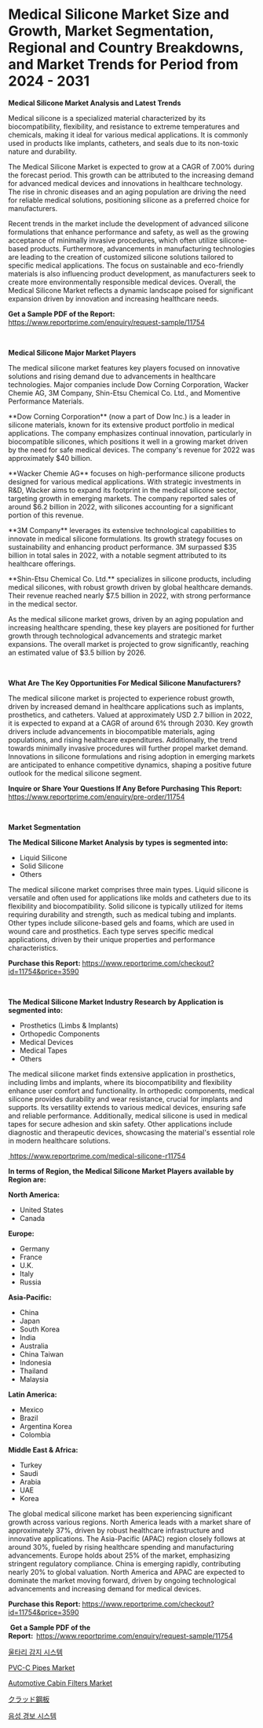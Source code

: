 <p><h1>Medical Silicone Market Size and Growth, Market Segmentation, Regional and Country Breakdowns, and Market Trends for Period from 2024 -  2031</h1></p><p><strong>Medical Silicone Market Analysis and Latest Trends</strong></p>
<p><p>Medical silicone is a specialized material characterized by its biocompatibility, flexibility, and resistance to extreme temperatures and chemicals, making it ideal for various medical applications. It is commonly used in products like implants, catheters, and seals due to its non-toxic nature and durability.</p><p>The Medical Silicone Market is expected to grow at a CAGR of 7.00% during the forecast period. This growth can be attributed to the increasing demand for advanced medical devices and innovations in healthcare technology. The rise in chronic diseases and an aging population are driving the need for reliable medical solutions, positioning silicone as a preferred choice for manufacturers.</p><p>Recent trends in the market include the development of advanced silicone formulations that enhance performance and safety, as well as the growing acceptance of minimally invasive procedures, which often utilize silicone-based products. Furthermore, advancements in manufacturing technologies are leading to the creation of customized silicone solutions tailored to specific medical applications. The focus on sustainable and eco-friendly materials is also influencing product development, as manufacturers seek to create more environmentally responsible medical devices. Overall, the Medical Silicone Market reflects a dynamic landscape poised for significant expansion driven by innovation and increasing healthcare needs.</p></p>
<p><strong>Get a Sample PDF of the Report:&nbsp;</strong> <a href="https://www.reportprime.com/enquiry/request-sample/11754">https://www.reportprime.com/enquiry/request-sample/11754</a></p>
<p>&nbsp;</p>
<p><strong>Medical Silicone Major Market Players</strong></p>
<p><p>The medical silicone market features key players focused on innovative solutions and rising demand due to advancements in healthcare technologies. Major companies include Dow Corning Corporation, Wacker Chemie AG, 3M Company, Shin-Etsu Chemical Co. Ltd., and Momentive Performance Materials. </p><p>**Dow Corning Corporation** (now a part of Dow Inc.) is a leader in silicone materials, known for its extensive product portfolio in medical applications. The company emphasizes continual innovation, particularly in biocompatible silicones, which positions it well in a growing market driven by the need for safe medical devices. The company's revenue for 2022 was approximately $40 billion.</p><p>**Wacker Chemie AG** focuses on high-performance silicone products designed for various medical applications. With strategic investments in R&D, Wacker aims to expand its footprint in the medical silicone sector, targeting growth in emerging markets. The company reported sales of around $6.2 billion in 2022, with silicones accounting for a significant portion of this revenue.</p><p>**3M Company** leverages its extensive technological capabilities to innovate in medical silicone formulations. Its growth strategy focuses on sustainability and enhancing product performance. 3M surpassed $35 billion in total sales in 2022, with a notable segment attributed to its healthcare offerings.</p><p>**Shin-Etsu Chemical Co. Ltd.** specializes in silicone products, including medical silicones, with robust growth driven by global healthcare demands. Their revenue reached nearly $7.5 billion in 2022, with strong performance in the medical sector.</p><p>As the medical silicone market grows, driven by an aging population and increasing healthcare spending, these key players are positioned for further growth through technological advancements and strategic market expansions. The overall market is projected to grow significantly, reaching an estimated value of $3.5 billion by 2026.</p></p>
<p>&nbsp;</p>
<p><strong>What Are The Key Opportunities For Medical Silicone Manufacturers?</strong></p>
<p><p>The medical silicone market is projected to experience robust growth, driven by increased demand in healthcare applications such as implants, prosthetics, and catheters. Valued at approximately USD 2.7 billion in 2022, it is expected to expand at a CAGR of around 6% through 2030. Key growth drivers include advancements in biocompatible materials, aging populations, and rising healthcare expenditures. Additionally, the trend towards minimally invasive procedures will further propel market demand. Innovations in silicone formulations and rising adoption in emerging markets are anticipated to enhance competitive dynamics, shaping a positive future outlook for the medical silicone segment.</p></p>
<p><strong>Inquire or Share Your Questions If Any Before Purchasing This Report:</strong> <a href="https://www.reportprime.com/enquiry/pre-order/11754">https://www.reportprime.com/enquiry/pre-order/11754</a></p>
<p>&nbsp;</p>
<p><strong>Market Segmentation</strong></p>
<p><strong>The Medical Silicone Market Analysis by types is segmented into:</strong></p>
<p><ul><li>Liquid Silicone</li><li>Solid Silicone</li><li>Others</li></ul></p>
<p><p>The medical silicone market comprises three main types. Liquid silicone is versatile and often used for applications like molds and catheters due to its flexibility and biocompatibility. Solid silicone is typically utilized for items requiring durability and strength, such as medical tubing and implants. Other types include silicone-based gels and foams, which are used in wound care and prosthetics. Each type serves specific medical applications, driven by their unique properties and performance characteristics.</p></p>
<p><strong>Purchase this Report:&nbsp;</strong><a href="https://www.reportprime.com/checkout?id=11754&price=3590">https://www.reportprime.com/checkout?id=11754&price=3590</a></p>
<p>&nbsp;</p>
<p><strong>The Medical Silicone Market Industry Research by Application is segmented into:</strong></p>
<p><ul><li>Prosthetics (Limbs & Implants)</li><li>Orthopedic Components</li><li>Medical Devices</li><li>Medical Tapes</li><li>Others</li></ul></p>
<p><p>The medical silicone market finds extensive application in prosthetics, including limbs and implants, where its biocompatibility and flexibility enhance user comfort and functionality. In orthopedic components, medical silicone provides durability and wear resistance, crucial for implants and supports. Its versatility extends to various medical devices, ensuring safe and reliable performance. Additionally, medical silicone is used in medical tapes for secure adhesion and skin safety. Other applications include diagnostic and therapeutic devices, showcasing the material's essential role in modern healthcare solutions.</p></p>
<p><a href="https://www.reportprime.com/medical-silicone-r11754">&nbsp;https://www.reportprime.com/medical-silicone-r11754</a></p>
<p><strong>In terms of Region, the Medical Silicone Market Players available by Region are:</strong></p>
<p>
    <p> <strong> North America: </strong>
        <ul>
            <li>United States</li>
            <li>Canada</li>
        </ul>
        </p> 
    <p> <strong> Europe: </strong>
        <ul>
            <li>Germany</li>
            <li>France</li>
            <li>U.K.</li>
            <li>Italy</li>
            <li>Russia</li>
        </ul>
        </p> 
    <p> <strong> Asia-Pacific: </strong>
        <ul>
            <li>China</li>
            <li>Japan</li>
            <li>South Korea</li>
            <li>India</li>
            <li>Australia</li>
            <li>China Taiwan</li>
            <li>Indonesia</li>
            <li>Thailand</li>
            <li>Malaysia</li>
        </ul>
        </p> 
    <p> <strong> Latin America: </strong>
        <ul>
            <li>Mexico</li>
            <li>Brazil</li>
            <li>Argentina Korea</li>
            <li>Colombia</li>
        </ul>
        </p> 
    <p> <strong> Middle East & Africa: </strong>
        <ul>
            <li>Turkey</li>
            <li>Saudi</li>
            <li>Arabia</li>
            <li>UAE</li>
            <li>Korea</li>
        </ul>
    </p>
    </p>
<p><p>The global medical silicone market has been experiencing significant growth across various regions. North America leads with a market share of approximately 37%, driven by robust healthcare infrastructure and innovative applications. The Asia-Pacific (APAC) region closely follows at around 30%, fueled by rising healthcare spending and manufacturing advancements. Europe holds about 25% of the market, emphasizing stringent regulatory compliance. China is emerging rapidly, contributing nearly 20% to global valuation. North America and APAC are expected to dominate the market moving forward, driven by ongoing technological advancements and increasing demand for medical devices.</p></p>
<p><strong>Purchase this Report: </strong><a href="https://www.reportprime.com/checkout?id=11754&price=3590">https://www.reportprime.com/checkout?id=11754&price=3590</a></p>
<p>&nbsp;<strong>Get a Sample PDF of the Report:&nbsp;&nbsp;</strong><a href="https://www.reportprime.com/enquiry/request-sample/11754">https://www.reportprime.com/enquiry/request-sample/11754</a></p>
<p><strong></strong></p>
<p><p><a href="https://medium.com/@percymckty3ytenzie89676/%ED%8E%9C%EC%8A%A4-%EA%B2%80%EC%B6%9C-%EC%8B%9C%EC%8A%A4%ED%85%9C-%EC%8B%9C%EC%9E%A5-%EA%B7%9C%EB%AA%A8-%EB%B0%8F-%EC%A0%90%EC%9C%A0%EC%9C%A8-%EB%B6%84%EC%84%9D-%EC%84%B1%EC%9E%A5-%EB%8F%99%ED%96%A5-%EB%B0%8F-%EC%98%88%EC%B8%A1-2024-2031-506c5a8880cf">울타리 감지 시스템</a></p><p><a href="https://issuu.com/reportprime-2/docs/pvc-c-pipes-market-size-2030.pptx_ddcf364db15da8">PVC-C Pipes Market</a></p><p><a href="https://github.com/santosh758595/Market-Research-Report-List-6/blob/main/automotive-cabin-filters-market.md">Automotive Cabin Filters Market</a></p><p><a href="https://medium.com/@jasenlueilwitz/%E5%B8%82%E5%A0%B4%E4%BA%88%E6%B8%AC%E3%81%AE%E5%A4%89%E5%8C%96-%E3%82%B0%E3%83%AD%E3%83%BC%E3%83%90%E3%83%AB%E3%81%AA%E8%A2%AB%E8%A6%86%E9%8B%BC%E6%9D%BF%E5%B8%82%E5%A0%B4%E3%81%AE%E5%8B%95%E5%90%91%E3%81%A8%E5%B0%86%E6%9D%A5%E3%81%AE%E3%83%88%E3%83%AC%E3%83%B3%E3%83%89-2024-2031-c32565ffb528">クラッド鋼板</a></p><p><a href="https://medium.com/@percymckty3ytenzie89676/%EB%AF%B8%EB%9E%98-%EC%A4%80%EB%B9%84-%EC%99%84%EB%A3%8C-%EA%B8%80%EB%A1%9C%EB%B2%8C-%EC%9D%8C%EC%84%B1-%EA%B2%BD%EA%B3%A0-%EC%8B%9C%EC%8A%A4%ED%85%9C-%EC%8B%9C%EC%9E%A5%EC%97%90-%EB%8C%80%ED%95%9C-%EC%A0%84%EB%9E%B5%EC%A0%81-%ED%86%B5%EC%B0%B0-2024-2031-1d397dbe22f7">음성 경보 시스템</a></p></p>